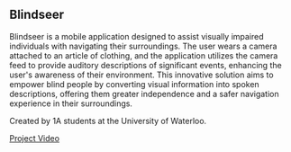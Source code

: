 ## Blindseer

Blindseer is a mobile application designed to assist visually impaired individuals with navigating their surroundings. The user wears a camera attached to an article of clothing, and the application utilizes the camera feed to provide auditory descriptions of significant events, enhancing the user's awareness of their environment. This innovative solution aims to empower blind people by converting visual information into spoken descriptions, offering them greater independence and a safer navigation experience in their surroundings.

Created by 1A students at the University of Waterloo.

[Project Video](https://studio.youtube.com/video/1COTQSR1okU/edit)


<!--

**Here are some ideas to get you started:**

🙋‍♀️ A short introduction - what is your organization all about?
🌈 Contribution guidelines - how can the community get involved?
👩‍💻 Useful resources - where can the community find your docs? Is there anything else the community should know?
🍿 Fun facts - what does your team eat for breakfast?
🧙 Remember, you can do mighty things with the power of [Markdown](https://docs.github.com/github/writing-on-github/getting-started-with-writing-and-formatting-on-github/basic-writing-and-formatting-syntax)
-->
